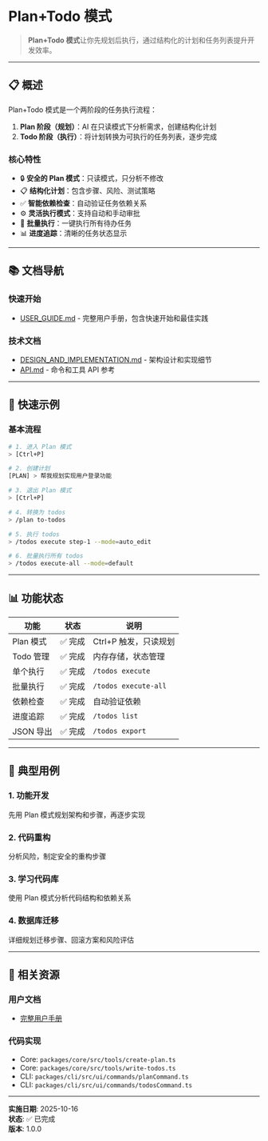 # Plan+Todo 模式

> **Plan+Todo 模式**让你先规划后执行，通过结构化的计划和任务列表提升开发效率。

---

## 📋 概述

Plan+Todo 模式是一个两阶段的任务执行流程：

1. **Plan 阶段（规划）**：AI 在只读模式下分析需求，创建结构化计划
2. **Todo 阶段（执行）**：将计划转换为可执行的任务列表，逐步完成

### 核心特性

- 🔒 **安全的 Plan 模式**：只读模式，只分析不修改
- 📋 **结构化计划**：包含步骤、风险、测试策略
- ✅ **智能依赖检查**：自动验证任务依赖关系
- ⚙️ **灵活执行模式**：支持自动和手动审批
- 🚀 **批量执行**：一键执行所有待办任务
- 📊 **进度追踪**：清晰的任务状态显示

---

## 📚 文档导航

### 快速开始
- [USER_GUIDE.md](./USER_GUIDE.md) - 完整用户手册，包含快速开始和最佳实践

### 技术文档
- [DESIGN_AND_IMPLEMENTATION.md](./DESIGN_AND_IMPLEMENTATION.md) - 架构设计和实现细节
- [API.md](./API.md) - 命令和工具 API 参考

---

## 🚀 快速示例

### 基本流程

```bash
# 1. 进入 Plan 模式
> [Ctrl+P]

# 2. 创建计划
[PLAN] > 帮我规划实现用户登录功能

# 3. 退出 Plan 模式
> [Ctrl+P]

# 4. 转换为 todos
> /plan to-todos

# 5. 执行 todos
> /todos execute step-1 --mode=auto_edit

# 6. 批量执行所有 todos
> /todos execute-all --mode=default
```

---

## 📊 功能状态

| 功能 | 状态 | 说明 |
|------|------|------|
| Plan 模式 | ✅ 完成 | Ctrl+P 触发，只读规划 |
| Todo 管理 | ✅ 完成 | 内存存储，状态管理 |
| 单个执行 | ✅ 完成 | `/todos execute` |
| 批量执行 | ✅ 完成 | `/todos execute-all` |
| 依赖检查 | ✅ 完成 | 自动验证依赖 |
| 进度追踪 | ✅ 完成 | `/todos list` |
| JSON 导出 | ✅ 完成 | `/todos export` |

---

## 🎯 典型用例

### 1. 功能开发
先用 Plan 模式规划架构和步骤，再逐步实现

### 2. 代码重构
分析风险，制定安全的重构步骤

### 3. 学习代码库
使用 Plan 模式分析代码结构和依赖关系

### 4. 数据库迁移
详细规划迁移步骤、回滚方案和风险评估

---

## 🔗 相关资源

### 用户文档
- [完整用户手册](../../docs/PLAN_TODO_MODE_USER_GUIDE.md)

### 代码实现
- Core: `packages/core/src/tools/create-plan.ts`
- Core: `packages/core/src/tools/write-todos.ts`
- CLI: `packages/cli/src/ui/commands/planCommand.ts`
- CLI: `packages/cli/src/ui/commands/todosCommand.ts`

---

**实施日期**: 2025-10-16  
**状态**: ✅ 已完成  
**版本**: 1.0.0

